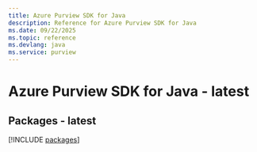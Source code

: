 ```yaml
---
title: Azure Purview SDK for Java
description: Reference for Azure Purview SDK for Java
ms.date: 09/22/2025
ms.topic: reference
ms.devlang: java
ms.service: purview
---
```

# Azure Purview SDK for Java - latest
## Packages - latest
[!INCLUDE [packages](purview-index.md)]